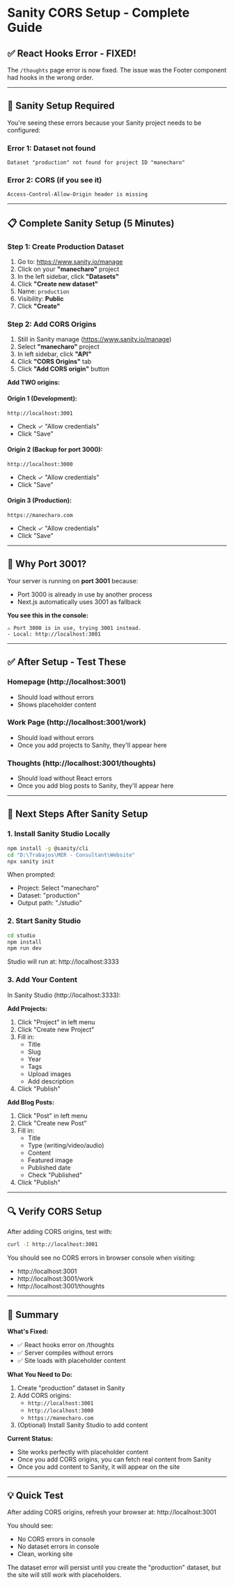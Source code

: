 # Sanity CORS Setup - Complete Guide

## ✅ React Hooks Error - FIXED!

The `/thoughts` page error is now fixed. The issue was the Footer component had hooks in the wrong order.

---

## 🔧 Sanity Setup Required

You're seeing these errors because your Sanity project needs to be configured:

### Error 1: Dataset not found
```
Dataset "production" not found for project ID "manecharo"
```

### Error 2: CORS (if you see it)
```
Access-Control-Allow-Origin header is missing
```

---

## 📋 Complete Sanity Setup (5 Minutes)

### Step 1: Create Production Dataset

1. Go to: https://www.sanity.io/manage
2. Click on your **"manecharo"** project
3. In the left sidebar, click **"Datasets"**
4. Click **"Create new dataset"**
5. Name: `production`
6. Visibility: **Public**
7. Click **"Create"**

### Step 2: Add CORS Origins

1. Still in Sanity manage (https://www.sanity.io/manage)
2. Select **"manecharo"** project
3. In left sidebar, click **"API"**
4. Click **"CORS Origins"** tab
5. Click **"Add CORS origin"** button

**Add TWO origins:**

#### Origin 1 (Development):
```
http://localhost:3001
```
- Check ✓ "Allow credentials"
- Click "Save"

#### Origin 2 (Backup for port 3000):
```
http://localhost:3000
```
- Check ✓ "Allow credentials"
- Click "Save"

#### Origin 3 (Production):
```
https://manecharo.com
```
- Check ✓ "Allow credentials"
- Click "Save"

---

## 🎯 Why Port 3001?

Your server is running on **port 3001** because:
- Port 3000 is already in use by another process
- Next.js automatically uses 3001 as fallback

**You see this in the console:**
```
⚠ Port 3000 is in use, trying 3001 instead.
- Local: http://localhost:3001
```

---

## ✅ After Setup - Test These

### Homepage (http://localhost:3001)
- Should load without errors
- Shows placeholder content

### Work Page (http://localhost:3001/work)
- Should load without errors
- Once you add projects to Sanity, they'll appear here

### Thoughts (http://localhost:3001/thoughts)
- Should load without React errors
- Once you add blog posts to Sanity, they'll appear here

---

## 🚀 Next Steps After Sanity Setup

### 1. Install Sanity Studio Locally

```bash
npm install -g @sanity/cli
cd "D:\Trabajos\MER - Consultant\Website"
npx sanity init
```

When prompted:
- Project: Select "manecharo"
- Dataset: "production"
- Output path: "./studio"

### 2. Start Sanity Studio

```bash
cd studio
npm install
npm run dev
```

Studio will run at: http://localhost:3333

### 3. Add Your Content

In Sanity Studio (http://localhost:3333):

**Add Projects:**
1. Click "Project" in left menu
2. Click "Create new Project"
3. Fill in:
   - Title
   - Slug
   - Year
   - Tags
   - Upload images
   - Add description
4. Click "Publish"

**Add Blog Posts:**
1. Click "Post" in left menu
2. Click "Create new Post"
3. Fill in:
   - Title
   - Type (writing/video/audio)
   - Content
   - Featured image
   - Published date
   - Check "Published"
4. Click "Publish"

---

## 🔍 Verify CORS Setup

After adding CORS origins, test with:

```bash
curl -I http://localhost:3001
```

You should see no CORS errors in browser console when visiting:
- http://localhost:3001
- http://localhost:3001/work
- http://localhost:3001/thoughts

---

## 📝 Summary

**What's Fixed:**
- ✅ React hooks error on /thoughts
- ✅ Server compiles without errors
- ✅ Site loads with placeholder content

**What You Need to Do:**
1. Create "production" dataset in Sanity
2. Add CORS origins:
   - `http://localhost:3001`
   - `http://localhost:3000`
   - `https://manecharo.com`
3. (Optional) Install Sanity Studio to add content

**Current Status:**
- Site works perfectly with placeholder content
- Once you add CORS origins, you can fetch real content from Sanity
- Once you add content to Sanity, it will appear on the site

---

## 💡 Quick Test

After adding CORS origins, refresh your browser at:
http://localhost:3001

You should see:
- No CORS errors in console
- No dataset errors in console
- Clean, working site

The dataset error will persist until you create the "production" dataset, but the site will still work with placeholders.

